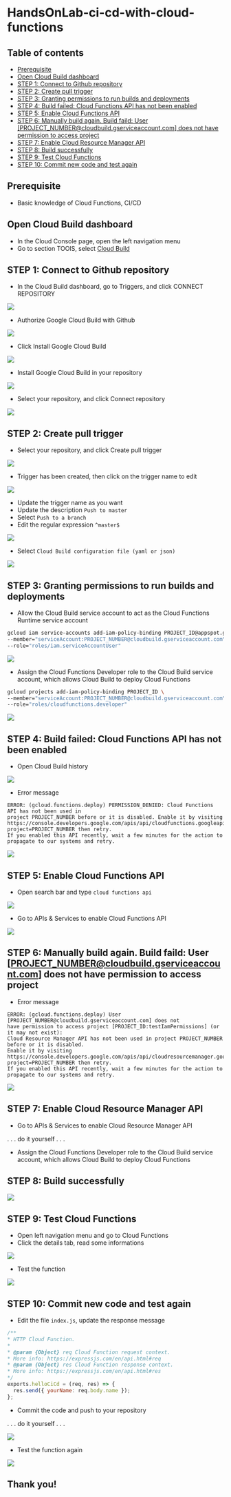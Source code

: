 # HandsOnLab-ci-cd-with-cloud-functions

## Table of contents
- [Prerequisite](#prerequisite)
- [Open Cloud Build dashboard](#open-cloud-build-dashboard)
- [STEP 1: Connect to Github repository](#step-1-connect-to-github-repository)
- [STEP 2: Create pull trigger](#step-2-create-pull-trigger)
- [STEP 3: Granting permissions to run builds and deployments](#step-3-granting-permissions-to-run-builds-and-deployments)
- [STEP 4: Build failed: Cloud Functions API has not been enabled](#step-4-build-failed-cloud-functions-api-has-not-been-enabled)
- [STEP 5: Enable Cloud Functions API](#step-5-enable-cloud-functions-api)
- [STEP 6: Manually build again. Build faild: User \[PROJECT_NUMBER@cloudbuild.gserviceaccount.com\] does not have permission to access project](#step-6-manually-build-again-build-faild-user-project-number-cloudbuildgserviceaccountcom-does-not-have-permission-to-access-project)
- [STEP 7: Enable Cloud Resource Manager API](#step-7-enable-cloud-resource-manager-api)
- [STEP 8: Build successfully](#step-8-build-successfully)
- [STEP 9: Test Cloud Functions](#step-9-test-cloud-functions)
- [STEP 10: Commit new code and test again](#step-10-commit-new-code-and-test-again)

## Prerequisite
- Basic knowledge of Cloud Functions, CI/CD

## Open Cloud Build dashboard
- In the Cloud Console page, open the left navigation menu
- Go to section TOOlS, select [Cloud Build](https://console.cloud.google.com/cloud-build/dashboard)

## STEP 1: Connect to Github repository
- In the Cloud Build dashboard, go to Triggers, and click CONNECT REPOSITORY

![](/assets/images/click-connect-to-github.png)

- Authorize Google Cloud Build with Github

![](/assets/images/authoriza-google-build-with-github.png)

- Click Install Google Cloud Build

![](/assets/images/click-install-google-cloud-build.png)
- Install Google Cloud Build in your repository

![](/assets/images/install-google-cloud-build-into-github-app.png)

- Select your repository, and click Connect repository

![](/assets/images/click-connect-repository.png)

## STEP 2: Create pull trigger
- Select your repository, and click Create pull trigger

![](/assets/images/click-create-trigger.png)

- Trigger has been created, then click on the trigger name to edit

![](/assets/images/click-edit-trigger.png)

- Update the trigger name as you want
- Update the description `Push to master`
- Select `Push to a branch`
- Edit the regular expression `^master$`

![](/assets/images/edit-trigger.png)

- Select `Cloud Build configuration file (yaml or json)`

![](/assets/images/edit-build-configuration.png)

## STEP 3: Granting permissions to run builds and deployments
- Allow the Cloud Build service account to act as the Cloud Functions Runtime service account
```bash
gcloud iam service-accounts add-iam-policy-binding PROJECT_ID@appspot.gserviceaccount.com \
--member="serviceAccount:PROJECT_NUMBER@cloudbuild.gserviceaccount.com" \
--role="roles/iam.serviceAccountUser"
```

![](/assets/images/iam-add-role-iam-service-account-user.png)

- Assign the Cloud Functions Developer role to the Cloud Build service account, which allows Cloud Build to deploy Cloud Functions
```bash
gcloud projects add-iam-policy-binding PROJECT_ID \
--member="serviceAccount:PROJECT_NUMBER@cloudbuild.gserviceaccount.com" \
--role="roles/cloudfunctions.developer"
```

![](/assets/images/projects-add-role-cloudfunctions-developer.png)

## STEP 4: Build failed: Cloud Functions API has not been enabled
- Open Cloud Build history

![](/assets/images/open-cloud-build-history.png)

- Error message
```
ERROR: (gcloud.functions.deploy) PERMISSION_DENIED: Cloud Functions API has not been used in
project PROJECT_NUMBER before or it is disabled. Enable it by visiting https://console.developers.google.com/apis/api/cloudfunctions.googleapis.com/overview?project=PROJECT_NUMBER then retry.
If you enabled this API recently, wait a few minutes for the action to propagate to our systems and retry.
```


![](/assets/images/failed-cloud-functions-api.png)

## STEP 5: Enable Cloud Functions API
- Open search bar and type `cloud functions api`

![](/assets/images/search-cloud-functions-api.png)

- Go to APIs & Services to enable Cloud Functions API

![](/assets/images/click-enable-cloud-functions-api.png)

## STEP 6: Manually build again. Build faild: User \[PROJECT_NUMBER@cloudbuild.gserviceaccount.com\] does not have permission to access project
- Error message
```
ERROR: (gcloud.functions.deploy) User [PROJECT_NUMBER@cloudbuild.gserviceaccount.com] does not
have permission to access project [PROJECT_ID:testIamPermissions] (or it may not exist):
Cloud Resource Manager API has not been used in project PROJECT_NUMBER before or it is disabled.
Enable it by visiting https://console.developers.google.com/apis/api/cloudresourcemanager.googleapis.com/overview?project=PROJECT_NUMBER then retry.
If you enabled this API recently, wait a few minutes for the action to propagate to our systems and retry.
```


![](/assets/images/failed-do-not-have-access-to-project.png)

## STEP 7: Enable Cloud Resource Manager API
- Go to APIs & Services to enable Cloud Resource Manager API

. . . do it yourself . . .

- Assign the Cloud Functions Developer role to the Cloud Build service account, which allows Cloud Build to deploy Cloud Functions

## STEP 8: Build successfully

![](/assets/images/build-success.png)

## STEP 9: Test Cloud Functions
- Open left navigation menu and go to Cloud Functions
- Click the details tab, read some informations

![](/assets/images/go-to-cloud-functions.png)

- Test the function

![](/assets/images/test-cloud-functions.png)

## STEP 10: Commit new code and test again
- Edit the file `index.js`, update the response message
```js
/**
* HTTP Cloud Function.
*
* @param {Object} req Cloud Function request context.
* More info: https://expressjs.com/en/api.html#req
* @param {Object} res Cloud Function response context.
* More info: https://expressjs.com/en/api.html#res
*/
exports.helloCiCd = (req, res) => {
  res.send({ yourName: req.body.name });
};
```

- Commit the code and push to your repository

. . . do it yourself . . .

![](/assets/images/push-new-commit.png)

- Test the function again

![](/assets/images/test-cloud-functions-after-updated.png)

## Thank you!